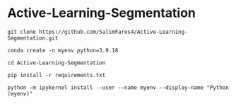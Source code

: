 # Active-Learning-Segmentation

```
git clone https://github.com/SalimFares4/Active-Learning-Segmentation.git
```

```
conda create -n myenv python=3.9.18
```

```
cd Active-Learning-Segmentation
```

```
pip install -r requirements.txt
```

```
python -m ipykernel install --user --name myenv --display-name "Python (myenv)"
```
